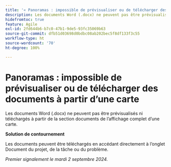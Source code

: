 ```yaml
---
title: '« Panoramas : impossible de prévisualiser ou de télécharger des documents à partir d’une carte »'
description: Les documents Word (.docx) ne peuvent pas être prévisualisés ni téléchargés à partir de la section de documents du mode Carte détaillée.
hidefromtoc: true
feature: Agile
exl-id: 2fd644b6-b7c0-47b1-9de5-93fc35069b63
source-git-commit: dfb51d03698d0bdbc08ab202bec5f8df133f3c55
workflow-type: ht
source-wordcount: '70'
ht-degree: 100%

---
```


# Panoramas : impossible de prévisualiser ou de télécharger des documents à partir d’une carte

Les documents Word (.docx) ne peuvent pas être prévisualisés ni téléchargés à partir de la section documents de l’affichage complet d’une carte.

**Solution de contournement**

Les documents peuvent être téléchargés en accédant directement à l’onglet Document du projet, de la tâche ou du problème.

_Premier signalement le mardi 2 septembre 2024._
